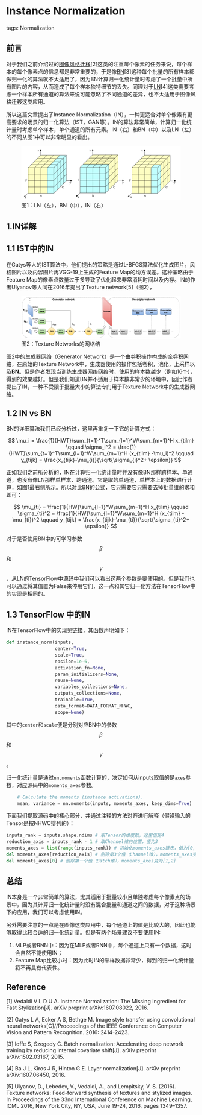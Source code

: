 # Instance Normalization

tags: Normalization

## 前言

对于我们之前介绍过的[图像风格迁移](https://senliuy.gitbooks.io/advanced-deep-learning/content/qi-ta-ying-yong/image-style-transfer-using-convolutional-nerual-networks.html)\[2\]这类的注重每个像素的任务来说，每个样本的每个像素点的信息都是非常重要的，于是像[BN](https://senliuy.gitbooks.io/advanced-deep-learning/content/di-ba-zhang-ff1a-wang-luo-you-hua/batch-normalization.html)\[3\]这种每个批量的所有样本都做归一化的算法就不太适用了，因为BN计算归一化统计量时考虑了一个批量中所有图片的内容，从而造成了每个样本独特细节的丢失。同理对于[LN](https://senliuy.gitbooks.io/advanced-deep-learning/content/di-ba-zhang-ff1a-wang-luo-you-hua/layer-normalization.html)\[4\]这类需要考虑一个样本所有通道的算法来说可能忽略了不同通道的差异，也不太适用于图像风格迁移这类应用。

所以这篇文章提出了Instance Normalization（IN），一种更适合对单个像素有更高要求的场景的归一化算法（IST，GAN等）。IN的算法非常简单，计算归一化统计量时考虑单个样本，单个通道的所有元素。IN（右）和BN（中）以及LN（左）的不同从图1中可以非常明显的看出。

<figure>
<img src="/assets/IN_1.png" alt="图1：LN（左），BN（中），IN（右）" />
<figcaption>图1：LN（左），BN（中），IN（右）</figcaption>
</figure>


## 1.IN详解

## 1.1 IST中的IN

在Gatys等人的IST算法中，他们提出的策略是通过L-BFGS算法优化生成图片，风格图片以及内容图片再VGG-19上生成的Feature Map的均方误差。这种策略由于Feature Map的像素点数量过于多导致了优化起来非常消耗时间以及内存。IN的作者Ulyanov等人同在2016年提出了Texture network\[5\]（图2），

<figure>
<img src="/assets/IN_2.png" alt="图2：Texture Networks的网络结构" />
<figcaption>图2：Texture Networks的网络结</figcaption>
</figure>

图2中的生成器网络（Generator Network）是一个由卷积操作构成的全卷积网络，在原始的Texture Network中，生成器使用的操作包括卷积，池化，上采样以及**BN**。但是作者发现当训练生成器网络网络时，使用的样本数越少（例如16个），得到的效果越好。但是我们知道BN并不适用于样本数非常少的环境中，因此作者提出了IN，一种不受限于批量大小的算法专门用于Texture Network中的生成器网络。

## 1.2 IN vs BN

BN的详细算法我们已经分析过，这里再重复一下它的计算方式：


$$
\mu_i = \frac{1}{HWT}\sum_{t=1}^T\sum_{l=1}^W\sum_{m=1}^H x_{tilm}
\qquad
\sigma_i^2 = \frac{1}{HWT}\sum_{t=1}^T\sum_{l=1}^W\sum_{m=1}^H (x_{tilm} -\mu_i)^2
\qquad
y_{tijk} = \frac{x_{tijk}-\mu_{i}}{\sqrt{\sigma_{i}^2+ \epsilon}}
$$


正如我们之前所分析的，IN在计算归一化统计量时并没有像BN那样跨样本、单通道，也没有像LN那样单样本、跨通道。它是取的单通道，单样本上的数据进行计算，如图1最右侧所示。所以对比BN的公式，它只需要它只需要去掉批量维的求和即可：


$$
\mu_{ti} = \frac{1}{HW}\sum_{l=1}^W\sum_{m=1}^H x_{tilm}
\qquad
\sigma_{ti}^2 = \frac{1}{HW}\sum_{l=1}^W\sum_{m=1}^H (x_{tilm} -\mu_{ti})^2
\qquad
y_{tijk} = \frac{x_{tijk}-\mu_{ti}}{\sqrt{\sigma_{ti}^2+ \epsilon}}
$$


对于是否使用BN中的可学习参数$$\beta$$和$$\gamma$$，从LN的TensorFlow中源码中我们可以看出这两个参数是要使用的。但是我们也可以通过将其值置为False来停用它们，这一点和其它归一化方法在TensorFlow中的实现是相同的。

## 1.3 TensorFlow 中的IN

IN在TensorFlow中的实现见[链接](https://github.com/tensorflow/tensorflow/blob/r1.12/tensorflow/contrib/layers/python/layers/normalization.py)，其函数声明如下：

```py
def instance_norm(inputs,
                  center=True,
                  scale=True,
                  epsilon=1e-6,
                  activation_fn=None,
                  param_initializers=None,
                  reuse=None,
                  variables_collections=None,
                  outputs_collections=None,
                  trainable=True,
                  data_format=DATA_FORMAT_NHWC,
                  scope=None)
```

其中的`center`和`scale`便是分别对应BN中的参数$$\beta$$和$$\gamma$$。

归一化统计量是通过`nn.moments`函数计算的，决定如何从inputs取值的是`axes`参数，对应源码中的`moments_axes`参数。

```py
    # Calculate the moments (instance activations).
    mean, variance = nn.moments(inputs, moments_axes, keep_dims=True)
```

下面我们提取源码中的核心部分，并通过注释的方法对齐进行解释（假设输入的Tensor是按NHWC排列的）：

```py
inputs_rank = inputs.shape.ndims # 取Tensor的维度数，这里值是4
reduction_axis = inputs_rank - 1 # 取Channel维的位置，值为3
moments_axes = list(range(inputs_rank)) # 初始化moments_axes链表，值为[0,1,2,3]
del moments_axes[reduction_axis] # 删除第3个值（Channel维），moments_axes变为[0,1,2]
del moments_axes[0] # 删除第一个值（Batch维），moments_axes变为[1,2]
```

## 总结

IN本身是一个非常简单的算法，尤其适用于批量较小且单独考虑每个像素点的场景中，因为其计算归一化统计量时没有混合批量和通道之间的数据，对于这种场景下的应用，我们可以考虑使用IN。

另外需要注意的一点是在图像这类应用中，每个通道上的值是比较大的，因此也能够取得比较合适的归一化统计量。但是有两个场景建议不要使用IN:

1. MLP或者RNN中：因为在MLP或者RNN中，每个通道上只有一个数据，这时会自然不能使用IN；
2. Feature Map比较小时：因为此时IN的采样数据非常少，得到的归一化统计量将不再具有代表性。

## Reference

\[1\] Vedaldi V L D U A. Instance Normalization: The Missing Ingredient for Fast Stylization\[J\]. arXiv preprint arXiv:1607.08022, 2016.

\[2\] Gatys L A, Ecker A S, Bethge M. Image style transfer using convolutional neural networks\[C\]//Proceedings of the IEEE Conference on Computer Vision and Pattern Recognition. 2016: 2414-2423.

\[3\] Ioffe S, Szegedy C. Batch normalization: Accelerating deep network training by reducing internal covariate shift\[J\]. arXiv preprint arXiv:1502.03167, 2015.

\[4\] Ba J L, Kiros J R, Hinton G E. Layer normalization\[J\]. arXiv preprint arXiv:1607.06450, 2016.

\[5\] Ulyanov, D., Lebedev, V., Vedaldi, A., and Lempitsky, V. S. \(2016\). Texture networks: Feed-forward synthesis of textures and stylized images. In Proceedings of the 33nd International Conference on Machine Learning, ICML 2016, New York City, NY, USA, June 19-24, 2016, pages 1349–1357.

